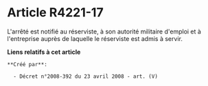 # Article R4221-17

L'arrêté est notifié au réserviste, à son autorité militaire d'emploi et à l'entreprise auprès de laquelle le réserviste est
admis à servir.

**Liens relatifs à cet article**

	**Créé par**:

	  - Décret n°2008-392 du 23 avril 2008 - art. (V)
